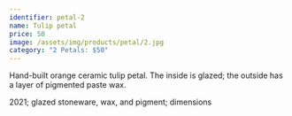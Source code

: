 ```yaml
---
identifier: petal-2
name: Tulip petal
price: 50
image: /assets/img/products/petal/2.jpg
category: "2 Petals: $50"
---
```


Hand-built orange ceramic tulip petal. The inside is glazed; the outside has a layer of pigmented paste wax.

2021; glazed stoneware, wax, and pigment; dimensions